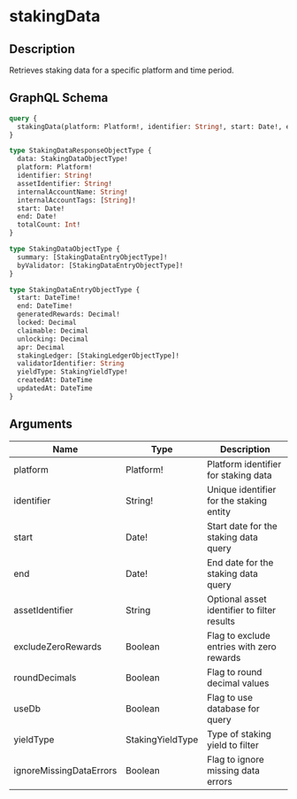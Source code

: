# stakingData

## Description
Retrieves staking data for a specific platform and time period.

## GraphQL Schema
```graphql
query {
  stakingData(platform: Platform!, identifier: String!, start: Date!, end: Date!, assetIdentifier: String, excludeZeroRewards: Boolean, roundDecimals: Boolean, useDb: Boolean, yieldType: StakingYieldType, ignoreMissingDataErrors: Boolean): StakingDataResponseObjectType
}

type StakingDataResponseObjectType {
  data: StakingDataObjectType!
  platform: Platform!
  identifier: String!
  assetIdentifier: String!
  internalAccountName: String!
  internalAccountTags: [String]!
  start: Date!
  end: Date!
  totalCount: Int!
}

type StakingDataObjectType {
  summary: [StakingDataEntryObjectType]!
  byValidator: [StakingDataEntryObjectType]!
}

type StakingDataEntryObjectType {
  start: DateTime!
  end: DateTime!
  generatedRewards: Decimal!
  locked: Decimal
  claimable: Decimal
  unlocking: Decimal
  apr: Decimal
  stakingLedger: [StakingLedgerObjectType]!
  validatorIdentifier: String
  yieldType: StakingYieldType!
  createdAt: DateTime
  updatedAt: DateTime
}
```

## Arguments
| Name | Type | Description |
|------|------|-------------|
| platform | Platform! | Platform identifier for staking data |
| identifier | String! | Unique identifier for the staking entity |
| start | Date! | Start date for the staking data query |
| end | Date! | End date for the staking data query |
| assetIdentifier | String | Optional asset identifier to filter results |
| excludeZeroRewards | Boolean | Flag to exclude entries with zero rewards |
| roundDecimals | Boolean | Flag to round decimal values |
| useDb | Boolean | Flag to use database for query |
| yieldType | StakingYieldType | Type of staking yield to filter |
| ignoreMissingDataErrors | Boolean | Flag to ignore missing data errors |